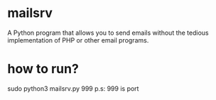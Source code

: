 # mailsrv
A Python program that allows you to send emails without the tedious implementation of PHP or other email programs.

# how to run?
sudo python3 mailsrv.py 999 
p.s: 999 is port
